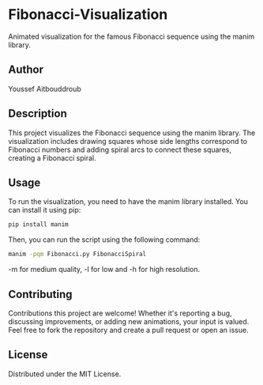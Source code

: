 # Fibonacci-Visualization

Animated visualization for the famous Fibonacci sequence using the manim library.

## Author
Youssef Aitbouddroub

## Description
This project visualizes the Fibonacci sequence using the manim library. The visualization includes drawing squares whose side lengths correspond to Fibonacci numbers and adding spiral arcs to connect these squares, creating a Fibonacci spiral.

## Usage
To run the visualization, you need to have the manim library installed. You can install it using pip:
```sh
pip install manim
```

Then, you can run the script using the following command:
```sh
manim -pqm Fibonacci.py FibonacciSpiral
```
-m for medium quality, -l for low and -h for high resolution.
## Contributing
Contributions this project are welcome! Whether it's reporting a bug, discussing improvements, or adding new animations, your input is valued. Feel free to fork the repository and create a pull request or open an issue.

## License
Distributed under the MIT License.
